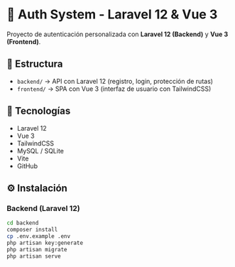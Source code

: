 # 🔐 Auth System - Laravel 12 & Vue 3

Proyecto de autenticación personalizada con **Laravel 12 (Backend)** y **Vue 3 (Frontend)**.

## 📂 Estructura
- `backend/` → API con Laravel 12 (registro, login, protección de rutas)
- `frontend/` → SPA con Vue 3 (interfaz de usuario con TailwindCSS)

## 🚀 Tecnologías
- Laravel 12
- Vue 3
- TailwindCSS
- MySQL / SQLite
- Vite
- GitHub

## ⚙️ Instalación

### Backend (Laravel 12)
```bash
cd backend
composer install
cp .env.example .env
php artisan key:generate
php artisan migrate
php artisan serve
